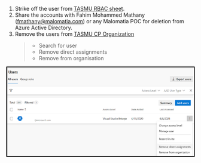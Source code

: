 1. Strike off the user from [TASMU RBAC sheet](https://microsofteur.sharepoint.com/:x:/t/TASMUNationalPlatform-DeliveryStream-MicrosoftOnly/ESoPzSk_bHVHktzXLI8XSZgB7ER7ZBT73CbyiIlkSKwyEA?e=dplOpa).
1. Share the accounts with Fahim Mohammed Mathany (fmathany@malomatia.com) or any Malomatia POC for deletion from Azure Active Directory.
1. Remove the users from [TASMU CP Organization](https://dev.azure.com/TASMUCP/_settings/users)
    >- Search for user
    >- Remove direct assignments
    >- Remove from organisation

![image.png](/.attachments/image-89d68b12-a061-487b-bf4e-083586c53023.png)